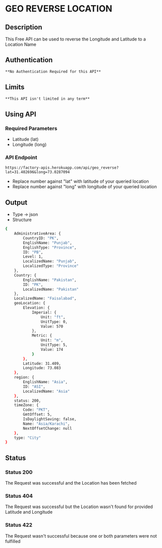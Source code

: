 # GEO REVERSE LOCATION
## Description 
This Free API can be used to reverse the Longitude and Latitude to a Location Name
## Authentication
```diff
**No Authentication Required for this API**
```
## Limits
```diff
**This API isn't limited in any term**
```
## Using API
### Required Parameters
* Latitude (lat)
* Longitude (long)

### API Endpoint

```
https://factory-apis.herokuapp.com/api/geo_reverse?lat=31.402696&long=73.0287094
```
* Replace number against "lat" with latitude of your queried location
* Replace number against "long" with longitude of your queried location

## Output
* Type -> json
* Structure 
```bash
{
    AdministrativeArea: {
        CountryID: "PK",
        EnglishName: "Punjab",
        EnglishType: "Province",
        ID: "PB",
        Level: 1,
        LocalizedName: "Punjab",
        LocalizedType: "Province"
    },
    Country: {
        EnglishName: "Pakistan",
        ID: "PK",
        LocalizedName: "Pakistan"
    },
    LocalizedName: "Faisalabad",
    geoLocation: {
        Elevation: {
            Imperial: {
                Unit: "ft",
                UnitType: 0,
                Value: 570
            },
            Metric: {
                Unit: "m",
                UnitType: 5,
                Value: 174
            }
        },
        Latitude: 31.409,
        Longitude: 73.083
    },
    region: {
        EnglishName: "Asia",
        ID: "ASI",
        LocalizedName: "Asia"
    },
    status: 200,
    timeZone: {
        Code: "PKT",
        GmtOffset: 5,
        IsDaylightSaving: false,
        Name: "Asia/Karachi",
        NextOffsetChange: null
    },
    type: "City"
} 
```

## Status
### Status 200
The Request was successful and the Location has been fetched
### Status 404
The Request was successful but the Location wasn't found for provided Latitude and Longitude
### Status 422
The Request wasn't successful because one or both parameters were not fulfilled  